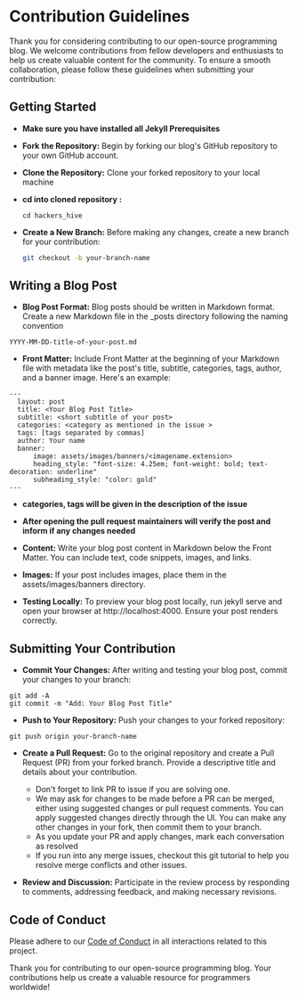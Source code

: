 
# Contribution Guidelines

Thank you for considering contributing to our open-source programming blog. We welcome contributions from fellow developers and enthusiasts to help us create valuable content for the community. To ensure a smooth collaboration, please follow these guidelines when submitting your contribution:

## Getting Started
- **Make sure you have installed all Jekyll Prerequisites**

- **Fork the Repository:** Begin by forking our blog's GitHub repository to your own GitHub account.

- **Clone the Repository:** Clone your forked repository to your local machine

- **cd into cloned repository :**
  ```
  cd hackers_hive
  ```

- **Create a New Branch:** Before making any changes, create a new branch for your contribution:
  ```bash
  git checkout -b your-branch-name

## Writing a Blog Post
- **Blog Post Format:** Blog posts should be written in Markdown format. Create a new Markdown file in the _posts directory following the naming convention 
```
YYYY-MM-DD-title-of-your-post.md
```
- **Front Matter:** Include Front Matter at the beginning of your Markdown file with metadata like the post's title, subtitle, categories, tags, author, and a banner image. Here's an example:
```
---
  layout: post
  title: <Your Blog Post Title>
  subtitle: <short subtitle of your post>
  categories: <category as mentioned in the issue >
  tags: [tags separated by commas]
  author: Your name 
  banner:
      image: assets/images/banners/<imagename.extension>
      heading_style: "font-size: 4.25em; font-weight: bold; text-decoration: underline"
      subheading_style: "color: gold"
---

```
- **categories, tags will be given in the description of the issue**
- **After opening the pull request maintainers will verify the post and inform if any changes needed**

- **Content:** Write your blog post content in Markdown below the Front Matter. You can include text, code snippets, images, and links.

- **Images:** If your post includes images, place them in the assets/images/banners directory.

- **Testing Locally:** To preview your blog post locally, run jekyll serve and open your browser at http://localhost:4000. Ensure your post renders correctly.

## Submitting Your Contribution
- **Commit Your Changes:** After writing and testing your blog post, commit your changes to your branch:

``` 
git add -A
git commit -m "Add: Your Blog Post Title"
```

- **Push to Your Repository:** Push your changes to your forked repository:

```
git push origin your-branch-name
```

- **Create a Pull Request:** Go to the original repository and create a Pull Request (PR) from your forked branch. Provide a descriptive title and details about your contribution.
  - Don't forget to link PR to issue if you are solving one.
  - We may ask for changes to be made before a PR can be merged, either using suggested changes or pull request comments. You can apply suggested changes directly through the UI. You can make any       other changes in your fork, then commit them to your branch.
  - As you update your PR and apply changes, mark each conversation as resolved
  - If you run into any merge issues, checkout this git tutorial to help you resolve merge conflicts and other issues.

- **Review and Discussion:** Participate in the review process by responding to comments, addressing feedback, and making necessary revisions.

## Code of Conduct

Please adhere to our [Code of Conduct](https://github.com/Grimm-s-Alchemy-Chamber/hackers_hive/blob/main/CodeOfConduct.md) in all interactions related to this project.

Thank you for contributing to our open-source programming blog. Your contributions help us create a valuable resource for programmers worldwide!
